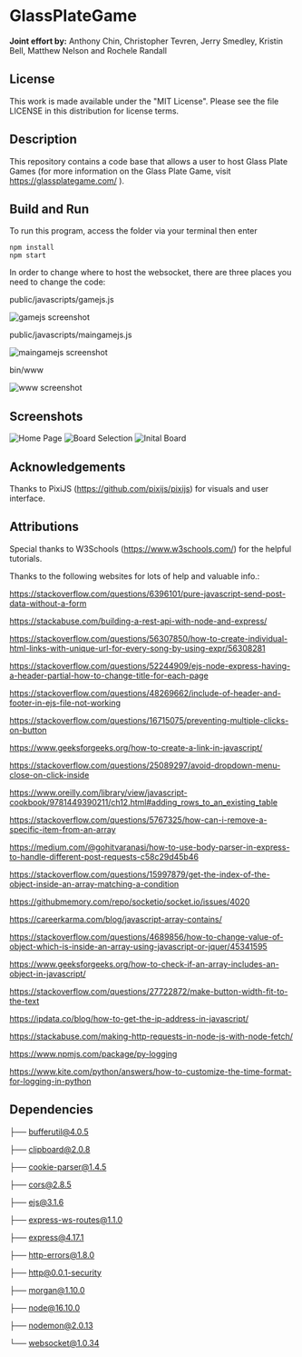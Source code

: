 # GlassPlateGame

**Joint effort by:** Anthony Chin, Christopher Tevren, Jerry Smedley, Kristin Bell, Matthew Nelson and Rochele Randall

## License
This work is made available under the "MIT License". Please see the file LICENSE in this distribution for license terms.

## Description
This repository contains a code base that allows a user to host Glass Plate Games (for more information on the Glass Plate Game, visit https://glassplategame.com/ ). 

## Build and Run
To run this program, access the folder via your terminal then enter 

    npm install
    npm start

In order to change where to host the websocket, there are three places you need to change the code:

public/javascripts/gamejs.js 


![gamejs screenshot](https://github.com/TeamDelightful/GlassPlateGame/blob/main/public/images/gamejsScreenshot.png)

public/javascripts/maingamejs.js 


![maingamejs screenshot](https://github.com/jakira-bot/GlassPlateGame-1/blob/main/public/images/maingamejs%20screenshot.png)

bin/www


![www screenshot](https://github.com/jakira-bot/GlassPlateGame-1/blob/main/public/images/www%20screenshot.png)

## Screenshots

![Home Page](https://github.com/jakira-bot/GlassPlateGame-1/blob/main/public/images/HomePage.png)
![Board Selection](https://github.com/jakira-bot/GlassPlateGame-1/blob/main/public/images/BoardSelection.png)
![Inital Board](https://github.com/jakira-bot/GlassPlateGame-1/blob/main/public/images/InitalBoard.jpg)

## Acknowledgements
Thanks to PixiJS (https://github.com/pixijs/pixijs) for visuals and user interface.


## Attributions
Special thanks to W3Schools (https://www.w3schools.com/) for the helpful tutorials.

Thanks to the following websites for lots of help and valuable info.:

https://stackoverflow.com/questions/6396101/pure-javascript-send-post-data-without-a-form

https://stackabuse.com/building-a-rest-api-with-node-and-express/

https://stackoverflow.com/questions/56307850/how-to-create-individual-html-links-with-unique-url-for-every-song-by-using-expr/56308281

https://stackoverflow.com/questions/52244909/ejs-node-express-having-a-header-partial-how-to-change-title-for-each-page

https://stackoverflow.com/questions/48269662/include-of-header-and-footer-in-ejs-file-not-working

https://stackoverflow.com/questions/16715075/preventing-multiple-clicks-on-button

https://www.geeksforgeeks.org/how-to-create-a-link-in-javascript/

https://stackoverflow.com/questions/25089297/avoid-dropdown-menu-close-on-click-inside

https://www.oreilly.com/library/view/javascript-cookbook/9781449390211/ch12.html#adding_rows_to_an_existing_table

https://stackoverflow.com/questions/5767325/how-can-i-remove-a-specific-item-from-an-array

https://medium.com/@gohitvaranasi/how-to-use-body-parser-in-express-to-handle-different-post-requests-c58c29d45b46

https://stackoverflow.com/questions/15997879/get-the-index-of-the-object-inside-an-array-matching-a-condition

https://githubmemory.com/repo/socketio/socket.io/issues/4020

https://careerkarma.com/blog/javascript-array-contains/

https://stackoverflow.com/questions/4689856/how-to-change-value-of-object-which-is-inside-an-array-using-javascript-or-jquer/45341595

https://www.geeksforgeeks.org/how-to-check-if-an-array-includes-an-object-in-javascript/

https://stackoverflow.com/questions/27722872/make-button-width-fit-to-the-text

https://ipdata.co/blog/how-to-get-the-ip-address-in-javascript/

https://stackabuse.com/making-http-requests-in-node-js-with-node-fetch/

https://www.npmjs.com/package/py-logging

https://www.kite.com/python/answers/how-to-customize-the-time-format-for-logging-in-python




## Dependencies

├── bufferutil@4.0.5

├── clipboard@2.0.8

├── cookie-parser@1.4.5

├── cors@2.8.5

├── ejs@3.1.6

├── express-ws-routes@1.1.0

├── express@4.17.1

├── http-errors@1.8.0

├── http@0.0.1-security

├── morgan@1.10.0

├── node@16.10.0

├── nodemon@2.0.13

└── websocket@1.0.34

